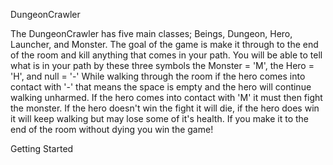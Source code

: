 DungeonCrawler

The DungeonCrawler has five main classes; Beings, Dungeon, Hero, Launcher, and Monster.
The goal of the game is make it through to the end of the room and kill anything that comes in your path. 
You will be able to tell what is in your path by these three symbols the Monster = 'M', the Hero = 'H', and null = '-'
While walking through the room if the hero comes into contact with '-' that means the space is empty and the hero will continue walking unharmed.
If the hero comes into contact with 'M' it must then fight the monster. 
If the hero doesn't win the fight it will die, if the hero does win it will keep walking but may lose some of it's health.
If you make it to the end of the room without dying you win the game!

Getting Started
